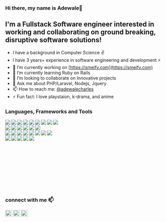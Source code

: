 ### Hi there, my name is Adewale👋
## I'm a Fullstack Software engineer interested in working and collaborating on ground breaking, disruptive software solutions!

- I have a background in Computer Science :v:
- I have 3 years+ experience in software engineering and development ⚡
- 🔭 I’m currently working on [https://smeify.com](https://smeify.com)
- 🌱 I’m currently learning Ruby on Rails
- 👯 I’m looking to collaborate on Innovative projects
- 💬 Ask me about PHP/Laravel, Nodejs, Jquery
- 📫 How to reach me: [@adewalecharles](https://twitter.com/adewalecharles)
- ⚡ Fun fact: I love playstaion, k-drama, and anime

### Languages, Frameworks and Tools
<img align="left" src="https://img.shields.io/badge/php%20-%23316192.svg?&style=for-the-badge&logo=php&logoColor=white" />
<img align="left" src="https://img.shields.io/badge/git%20-%23F05033.svg?&style=for-the-badge&logo=git&logoColor=white" />
<img align="left" src="https://img.shields.io/badge/Google%20Cloud%20-%234285F4.svg?&style=for-the-badge&logo=google-cloud&logoColor=white" />
<img align="left" src="https://img.shields.io/badge/laravel%20-%23F05033.svg?&style=for-the-badge&logo=laravel&logoColor=white" />
<img align="left" src="https://img.shields.io/badge/codeigniter%20-%23F05033.svg?&style=for-the-badge&logo=codeigniter&logoColor=white" />
<img align="left" src="https://img.shields.io/badge/MongoDB-%234ea94b.svg?style=for-the-badge&logo=mongodb&logoColor=white" />
<img align="left" src="https://img.shields.io/badge/mysql-%2300f.svg?style=for-the-badge&logo=mysql&logoColor=white" />
<img align="left" src="https://img.shields.io/badge/postgres-%23316192.svg?style=for-the-badge&logo=postgresql&logoColor=white" />
<img align="left" src="https://img.shields.io/badge/redis-%23DD0031.svg?style=for-the-badge&logo=redis&logoColor=white" />
<br>
<img align="left" src="https://img.shields.io/badge/node.js-6DA55F?style=for-the-badge&logo=node.js&logoColor=white" />
<img align="left" src="https://img.shields.io/badge/react-%2320232a.svg?style=for-the-badge&logo=react&logoColor=%2361DAFB" />
<img align="left" src="https://img.shields.io/badge/vuejs-%2335495e.svg?style=for-the-badge&logo=vuedotjs&logoColor=%234FC08D" />
<img align="left" src="https://img.shields.io/badge/yarn-%232C8EBB.svg?style=for-the-badge&logo=yarn&logoColor=white" />
<img align="left" src="https://img.shields.io/badge/redux-%23593d88.svg?style=for-the-badge&logo=redux&logoColor=white" />
<img align="left" src="https://img.shields.io/badge/-mocha-%238D6748?style=for-the-badge&logo=mocha&logoColor=whiteor=white" />
<br>
<img align="left" src="https://img.shields.io/badge/-GraphQL-E10098?style=for-the-badge&logo=graphql&logoColor=white" />
<img align="left" src="https://img.shields.io/badge/go-%2300ADD8.svg?style=for-the-badge&logo=go&logoColor=white" />
<img align="left" src="https://img.shields.io/badge/css3-%231572B6.svg?style=for-the-badge&logo=css3&logoColor=white" />
<img align="left" src="https://img.shields.io/badge/docker-%230db7ed.svg?style=for-the-badge&logo=docker&logoColor=white" />
<img align="left" src="https://img.shields.io/badge/Gradle-02303A.svg?style=for-the-badge&logo=Gradle&logoColor=white" />
<img align="left" src="https://img.shields.io/badge/-mocha-%238D6748?style=for-the-badge&logo=mocha&logoColor=white" />
<img align="left" src="https://img.shields.io/badge/Android%20Studio-3DDC84.svg?style=for-the-badge&logo=android-studio&logoColor=white" />
<img align="left" src="https://img.shields.io/badge/threejs-black?style=for-the-badge&logo=three.js&logoColor=white" />
<br>
<img align="left" src="https://img.shields.io/badge/shell_script-%23121011.svg?style=for-the-badge&logo=gnu-bash&logoColor=white" />
<img align="left" src="https://img.shields.io/badge/Cloudflare-F38020?style=for-the-badge&logo=Cloudflare&logoColor=white" />
<img align="left" src="https://img.shields.io/badge/bootstrap-%23563D7C.svg?style=for-the-badge&logo=bootstrap&logoColor=white" />
<img align="left" src="https://img.shields.io/badge/ruby-%23563D7C.svg?style=for-the-badge&logo=ruby&logoColor=white" />
<img align="left" src="https://img.shields.io/badge/rubyonrails-%23563D7C.svg?style=for-the-badge&logo=rubyonrails&logoColor=white" />

<br/>
<br/>
<br/>
<br/>
<br/>
<br/>
<br/>
<br/>
<br/>
<br/>


### connect with me 📫

[<img align="left" alt="adewalecharles | Twitter" width="22px" src="https://cdn.jsdelivr.net/npm/simple-icons@v3/icons/twitter.svg" />][twitter]
[<img align="left" alt="adewalecharles | LinkedIn" width="22px" src="https://cdn.jsdelivr.net/npm/simple-icons@v3/icons/linkedin.svg" />][linkedin]
[<img align="left" alt="adewalecharles | Instagram" width="22px" src="https://cdn.jsdelivr.net/npm/simple-icons@v3/icons/instagram.svg" />][instagram]

[twitter]: https://twitter.com/adewalecharles
[instagram]: https://instagram.com/adewalecharles
[linkedin]: https://www.linkedin.com/in/adewalecharles


